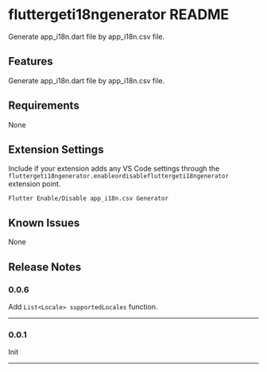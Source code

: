 # fluttergeti18ngenerator README

Generate app_i18n.dart file by app_i18n.csv file.

## Features

Generate app_i18n.dart file by app_i18n.csv file.

## Requirements

None

## Extension Settings

Include if your extension adds any VS Code settings through the `fluttergeti18ngenerator.enableordisablefluttergeti18ngenerator` extension point.

`Flutter Enable/Disable app_i18n.csv Generator`

## Known Issues

None

## Release Notes

### 0.0.6

Add `List<Locale> supportedLocales` function.

---

### 0.0.1

Init

---